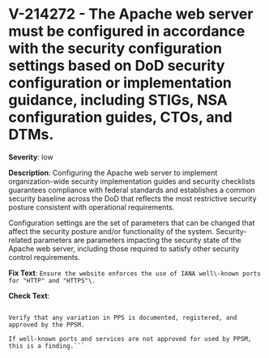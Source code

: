 # V-214272 - The Apache web server must be configured in accordance with the security configuration settings based on DoD security configuration or implementation guidance, including STIGs, NSA configuration guides, CTOs, and DTMs.

**Severity**: low

**Description**:
Configuring the Apache web server to implement organization-wide security implementation guides and security checklists guarantees compliance with federal standards and establishes a common security baseline across the DoD that reflects the most restrictive security posture consistent with operational requirements.

Configuration settings are the set of parameters that can be changed that affect the security posture and/or functionality of the system. Security-related parameters are parameters impacting the security state of the Apache web server, including those required to satisfy other security control requirements.

**Fix Text**:
```Ensure the website enforces the use of IANA well\-known ports for "HTTP" and "HTTPS"\.```

**Check Text**:
```Review the website to determine if "HTTP" and "HTTPS" are used in accordance with well-known ports (e.g., 80 and 443) or those ports and services as registered and approved for use by the DoD Ports, Protocols, and Services Management (PPSM).

Verify that any variation in PPS is documented, registered, and approved by the PPSM.

If well-known ports and services are not approved for used by PPSM, this is a finding.```

